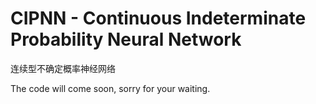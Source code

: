 # **CIPNN - Continuous Indeterminate Probability Neural Network**
连续型不确定概率神经网络

The code will come soon, sorry for your waiting.
